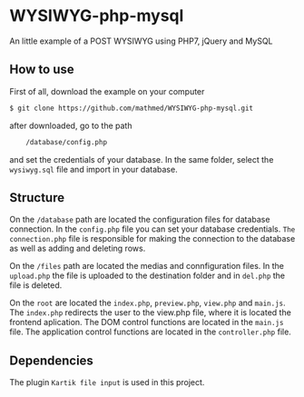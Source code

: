 # WYSIWYG-php-mysql
An little example of a POST WYSIWYG using PHP7, jQuery and MySQL

## How to use

First of all, download the example on your computer
```html
$ git clone https://github.com/mathmed/WYSIWYG-php-mysql.git
```

after downloaded, go to the path 
```html
    /database/config.php
``` 
and set the credentials of your database. In the same folder, select the `wysiwyg.sql` file and import in your database.

## Structure

On the `/database` path are located the configuration files for database connection. In the `config.php` file you can set your database credentials. `The connection.php` file is responsible for making the connection to the database as well as adding and deleting rows.

On the `/files` path are located the medias and connfiguration files. In the `upload.php` the file is uploaded to the destination folder and in `del.php` the file is deleted.

On the `root` are located the `index.php`, `preview.php`, `view.php` and `main.js`. The `index.php` redirects the user to the view.php file, where it is located the frontend aplication. The DOM control functions are located in the `main.js` file. The application control functions are located in the `controller.php` file.

## Dependencies

The plugin `Kartik file input` is used in this project. 

